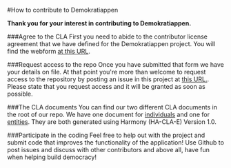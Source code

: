 #How to contribute to Demokratiappen

**Thank you for your interest in contributing to Demokratiappen.**

###Agree to the CLA
First you need to abide to the contributor license agreement that we have defined for the Demokratiappen project. You will find the webform [at this URL](https://docs.google.com/forms/d/1wV_i3DSetrFABO-WvlOvgBV1sznpeHXe2BaioQ6Fhro/viewform).

###Request access to the repo
Once you have submitted that form we have your details on file. At that point you're more than welcome to request access to the repository by posting an issue in this project at [this URL.](https://github.com/corabius/demokratiappen/issues/new "Create new issue"). Please state that you request access and it will be granted as soon as possible.

###The CLA documents
You can find our two different CLA documents in the root of our repo. We have one document for [individuals](https://github.com/corabius/demokratiappen/blob/master/CLA-Individual.md) and one for [entities](https://github.com/corabius/demokratiappen/blob/master/CLA-Entity.md). They are both generated using Harmony (HA-CLA-E) Version 1.0.

###Participate in the coding
Feel free to help out with the project and submit code that improves the functionality of the application!
Use Github to post issues and discuss with other contributors and above all, have fun when helping build democracy!
